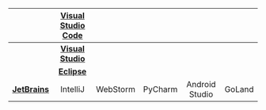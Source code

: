 <table data-view="cards" style="text-align: center; margin: auto;">
  <thead>
    <tr>
      <th align="center"></th>
      <th align="center"><img src="../.gitbook/assets/vscode.png" alt="" data-size="line"><br><a href="visual-studio-code/"><strong>Visual Studio Code</strong></a></th>
      <th align="center"></th>
      <th align="center"></th>
      <th align="center"></th>
      <th align="center"></th>
    </tr>
  </thead>
  <tbody>
    <tr>
      <td align="center"></td>
      <td align="center"><img src="../.gitbook/assets/image (12).png" alt="" data-size="line"><br><a href="../jfrog-applications/ide/visual-studio/"><strong>Visual Studio</strong></a></td>
      <td align="center"></td>
      <td align="center"></td>
      <td align="center"></td>
      <td align="center"></td>
    </tr>
    <tr>
      <td align="center"></td>
      <td align="center"><img src="../.gitbook/assets/avhw2p7dx.webp" alt="" data-size="line"><br><a href="../jfrog-applications/ide/eclipse/"><strong>Eclipse</strong></a></td>
      <td align="center"></td>
      <td align="center"></td>
      <td align="center"></td>
      <td align="center"></td>
    </tr>
    <tr>
      <td align="center"><img src="../.gitbook/assets/images.webp" alt="" data-size="line"><br><a href="jetbrains-ides/"><strong>JetBrains</strong></a></td>
      <td align="center">IntelliJ</td>
      <td align="center">WebStorm</td>
      <td align="center">PyCharm</td>
      <td align="center">Android Studio</td>
      <td align="center">GoLand</td>
    </tr>
  </tbody>
</table>
